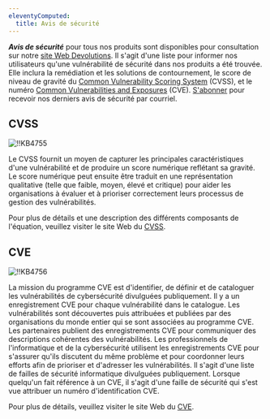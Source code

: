 ```yaml
---
eleventyComputed:
  title: Avis de sécurité
---
```

***Avis de sécurité*** pour tous nos produits sont disponibles pour consultation sur notre [site Web Devolutions](https://devolutions.net/security/advisories). Il s'agit d'une liste pour informer nos utilisateurs qu'une vulnérabilité de sécurité dans nos produits a été trouvée. Elle inclura la remédiation et les solutions de contournement, le score de niveau de gravité du [Common Vulnerability Scoring System](https://www.first.org/cvss/) (CVSS), et le numéro [Common Vulnerabilities and Exposures](https://cve.mitre.org/index.html) (CVE). [S'abonner](https://devolutions.net/security/advisories) pour recevoir nos derniers avis de sécurité par courriel.

## CVSS
![!!KB4755](https://cdnweb.devolutions.net/docs/docs_en_kb_KB4755.png)

Le CVSS fournit un moyen de capturer les principales caractéristiques d'une vulnérabilité et de produire un score numérique reflétant sa gravité. Le score numérique peut ensuite être traduit en une représentation qualitative (telle que faible, moyen, élevé et critique) pour aider les organisations à évaluer et à prioriser correctement leurs processus de gestion des vulnérabilités.

Pour plus de détails et une description des différents composants de l'équation, veuillez visiter le site Web du [CVSS](https://www.first.org/cvss/).

## CVE
![!!KB4756](https://cdnweb.devolutions.net/docs/docs_en_kb_KB4756.png)

La mission du programme CVE est d'identifier, de définir et de cataloguer les vulnérabilités de cybersécurité divulguées publiquement. Il y a un enregistrement CVE pour chaque vulnérabilité dans le catalogue. Les vulnérabilités sont découvertes puis attribuées et publiées par des organisations du monde entier qui se sont associées au programme CVE. Les partenaires publient des enregistrements CVE pour communiquer des descriptions cohérentes des vulnérabilités. Les professionnels de l'informatique et de la cybersécurité utilisent les enregistrements CVE pour s'assurer qu'ils discutent du même problème et pour coordonner leurs efforts afin de prioriser et d'adresser les vulnérabilités. Il s'agit d'une liste de failles de sécurité informatique divulguées publiquement. Lorsque quelqu'un fait référence à un CVE, il s'agit d'une faille de sécurité qui s'est vue attribuer un numéro d'identification CVE.

Pour plus de détails, veuillez visiter le site Web du [CVE](https://cve.mitre.org/).
